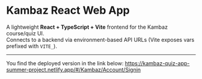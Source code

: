 # Kambaz React Web App

A lightweight **React + TypeScript + Vite** frontend for the Kambaz course/quiz UI.  
Connects to a backend via environment-based API URLs (Vite exposes vars prefixed with `VITE_`).

---

You find the deployed version in the link below:
https://kambaz-quiz-app-summer-project.netlify.app/#/Kambaz/Account/Signin
